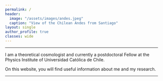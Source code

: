 ```yaml
---
permalink: /
header:
  image: "/assets/images/andes.jpeg"
  caption: "View of the Chilean Andes from Santiago"
layout: single
author_profile: true
classes: wide
---
```



----------------------------------------


I am a theoretical cosmologist and currently a postdoctoral Fellow at the Physics Institute of Universidad Católica de Chile.

On this website, you will find useful information about me and my research.


----------------------------------------

<div id="clustrmap-container">
<script type="text/javascript" id="clustrmaps" src="//cdn.clustrmaps.com/map_v2.js?cl=dbdbdb&w=540&t=n&d=2HYtPSKFus7jrqVYFHOqRaCPyFzeZ7V9rm6Q1z2qkrg&co=f3f3f3&cmo=ab6700&cmn=ff9a02"></script>
</div>

<style>
    /* Default size for large screens */
    #clustrmap-container iframe {
        width: 540px;
        height: auto; /* Adjust the height automatically */
    }

    /* Smaller size for mobile devices */
    @media screen and (max-width: 768px) {
        #clustrmap-container iframe {
            width: 320px; /* Reduce the width for small screens */
            height: auto; /* Maintain aspect ratio */
        }
    }
</style>

